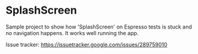 # SplashScreen

Sample project to show how 'SplashScreen' on Espresso tests is stuck and no navigation happens. It
works well running the app.

Issue tracker: https://issuetracker.google.com/issues/289759010
